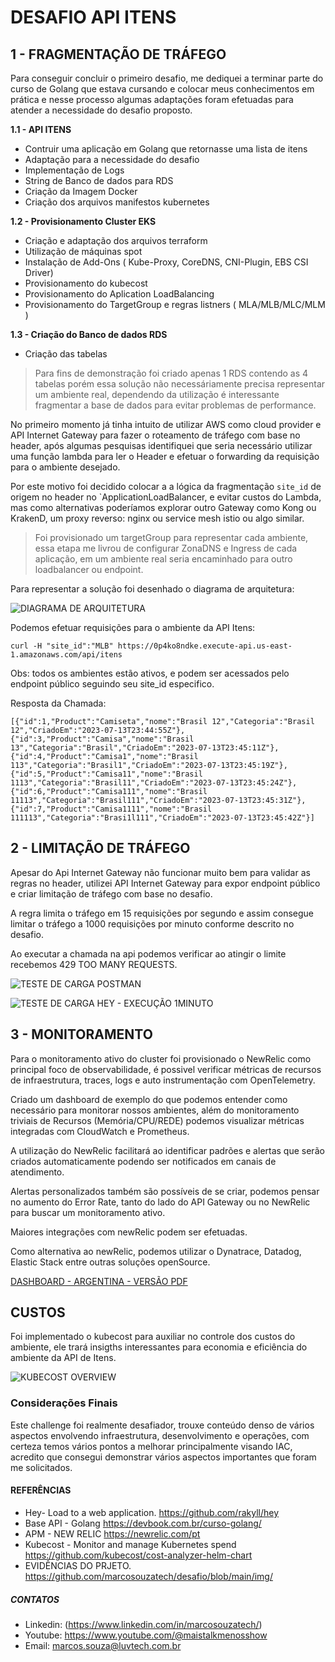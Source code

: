 
# DESAFIO API ITENS #

## 1 - FRAGMENTAÇÃO DE TRÁFEGO
 
Para conseguir concluir o primeiro desafio, me dediquei a terminar parte do curso de Golang que estava cursando e colocar meus conhecimentos em prática e nesse processo algumas adaptações foram efetuadas para atender a necessidade do desafio proposto.

**1.1 - API ITENS**

- Contruir uma aplicação em Golang que retornasse uma lista de itens
- Adaptação para a necessidade do desafio
- Implementação de Logs
- String de Banco de dados para RDS
- Criação da Imagem Docker
- Criação dos arquivos manifestos kubernetes
  
**1.2 - Provisionamento Cluster EKS**
- Criação e adaptação dos arquivos terraform
- Utilização de máquinas spot
- Instalação de Add-Ons ( Kube-Proxy, CoreDNS, CNI-Plugin, EBS CSI Driver)
- Provisionamento do kubecost
- Provisionamento do Aplication LoadBalancing
- Provisionamento do TargetGroup e regras listners ( MLA/MLB/MLC/MLM )
  
**1.3 - Criação do Banco de dados RDS**
- Criação das tabelas

> Para fins de demonstração foi criado apenas 1 RDS contendo as 4 tabelas porém essa solução não necessáriamente precisa representar um ambiente real, dependendo da utilização é interessante fragmentar a base de dados para evitar problemas de performance. 

No primeiro momento já tinha intuito de utilizar AWS como cloud provider e API Internet Gateway para fazer o roteamento de tráfego com base no header, após algumas pesquisas identifiquei que seria necessário utilizar uma função lambda para ler o Header e efetuar o forwarding da requisição para o ambiente desejado.

Por este motivo foi decidido colocar a a lógica da fragmentação `site_id` de origem no header no `ApplicationLoadBalancer, e evitar custos do Lambda, mas como alternativas poderíamos explorar outro Gateway como Kong ou KrakenD, um proxy reverso: nginx ou service mesh istio ou algo similar. 

> Foi provisionado um targetGroup para representar cada ambiente, essa etapa me livrou de configurar ZonaDNS e Ingress de cada aplicação, em um ambiente real seria encaminhado para outro loadbalancer ou endpoint.

Para representar a solução foi desenhado o diagrama de arquitetura:

![DIAGRAMA DE ARQUITETURA ](https://github.com/marcosouzatech/desafio/blob/main/img/diagrama.png)


Podemos efetuar requisições para o ambiente da API Itens:
```
curl -H "site_id":"MLB" https://0p4ko8ndke.execute-api.us-east-1.amazonaws.com/api/itens
```
Obs: todos os ambientes estão ativos, e podem ser acessados pelo endpoint público seguindo seu site_id especifico.

Resposta da Chamada:
```
[{"id":1,"Product":"Camiseta","nome":"Brasil 12","Categoria":"Brasil 12","CriadoEm":"2023-07-13T23:44:55Z"},{"id":3,"Product":"Camisa","nome":"Brasil 13","Categoria":"Brasil","CriadoEm":"2023-07-13T23:45:11Z"},{"id":4,"Product":"Camisa1","nome":"Brasil 113","Categoria":"Brasil1","CriadoEm":"2023-07-13T23:45:19Z"},{"id":5,"Product":"Camisa11","nome":"Brasil 1113","Categoria":"Brasil11","CriadoEm":"2023-07-13T23:45:24Z"},{"id":6,"Product":"Camisa111","nome":"Brasil 11113","Categoria":"Brasil111","CriadoEm":"2023-07-13T23:45:31Z"},{"id":7,"Product":"Camisa1111","nome":"Brasil 111113","Categoria":"Brasi1l111","CriadoEm":"2023-07-13T23:45:42Z"}]

```

## 2 - LIMITAÇÃO DE TRÁFEGO

Apesar do Api Internet Gateway não funcionar muito bem para validar as regras no header, utilizei API Internet Gateway para expor endpoint público e criar limitação de tráfego com base no desafio.
  
A regra limita o tráfego em 15 requisições por segundo e assim consegue limitar o tráfego a 1000 requisições por minuto conforme descrito no desafio. 

Ao executar a chamada na api podemos verificar ao atingir o limite recebemos 429 TOO MANY REQUESTS.
  
![TESTE DE CARGA POSTMAN](https://github.com/marcosouzatech/desafio/blob/main/img/teste_postman.png)

![TESTE DE CARGA HEY - EXECUÇÃO 1MINUTO](https://github.com/marcosouzatech/desafio/blob/main/img/teste_hey.png)
  
## 3 - MONITORAMENTO

Para o monitoramento ativo do cluster foi provisionado o NewRelic como principal foco de observabilidade, é possivel verificar métricas de recursos de infraestrutura, traces, logs e auto instrumentação com OpenTelemetry. 

Criado um dashboard de exemplo do que podemos entender como necessário para monitorar nossos ambientes, além do monitoramento triviais de Recursos (Memória/CPU/REDE) podemos visualizar métricas integradas com CloudWatch e Prometheus. 

A utilização do NewRelic facilitará ao identificar padrões e alertas que serão criados automaticamente podendo ser notificados em canais de atendimento. 

Alertas personalizados também são possíveis de se criar, podemos pensar no aumento do Error Rate, tanto do lado do API Gateway ou no NewRelic para buscar um monitoramento ativo.

Maiores integrações com newRelic podem ser efetuadas. 

Como alternativa ao newRelic, podemos utilizar o Dynatrace, Datadog, Elastic Stack entre outras soluções openSource. 

[DASHBOARD - ARGENTINA - VERSÃO PDF ](https://github.com/marcosouzatech/desafio/blob/main/img/dashboard_argentina.pdf)

## CUSTOS 

Foi implementado o kubecost para auxiliar no controle dos custos do ambiente, ele trará insigths interessantes para economia e eficiência do ambiente da API de Itens. 
  
![KUBECOST OVERVIEW](https://github.com/marcosouzatech/desafio/blob/main/img/kubecost.png)

### Considerações Finais
  
Este challenge foi realmente desafiador, trouxe conteúdo denso de vários aspectos envolvendo infraestrutura, desenvolvimento e operações, com certeza temos vários pontos a melhorar principalmente visando IAC, acredito que consegui demonstrar vários aspectos importantes que foram me solicitados. 


#### REFERÊNCIAS

- Hey- Load to a web application.
https://github.com/rakyll/hey
- Base API - Golang
https://devbook.com.br/curso-golang/
- APM - NEW RELIC
https://newrelic.com/pt
- Kubecost - Monitor and manage Kubernetes spend
https://github.com/kubecost/cost-analyzer-helm-chart
- EVIDÊNCIAS DO PRJETO.
https://github.com/marcosouzatech/desafio/blob/main/img/

##### CONTATOS
- Linkedin: (https://www.linkedin.com/in/marcosouzatech/)
- Youtube: https://www.youtube.com/@maistalkmenosshow
- Email: marcos.souza@luvtech.com.br